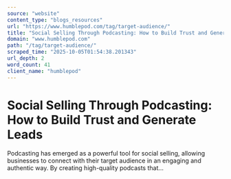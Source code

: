 ```yaml
---
source: "website"
content_type: "blogs_resources"
url: "https://www.humblepod.com/tag/target-audience/"
title: "Social Selling Through Podcasting: How to Build Trust and Generate Leads"
domain: "www.humblepod.com"
path: "/tag/target-audience/"
scraped_time: "2025-10-05T01:54:38.201343"
url_depth: 2
word_count: 41
client_name: "humblepod"
---
```


# Social Selling Through Podcasting: How to Build Trust and Generate Leads

Podcasting has emerged as a powerful tool for social selling, allowing businesses to connect with their target audience in an engaging and authentic way. By creating high-quality podcasts that...